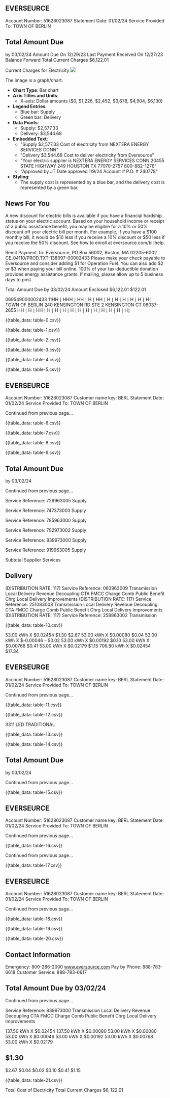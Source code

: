 ## EVERSEURCE

Account Number: 51628023087
Statement Date: $01 / 02 / 24$
Service Provided To:
TOWN OF BERLIN

## Total Amount Due

by 03/02/24
Amount Due On 12/29/23
Last Payment Received On 12/27/23
Balance Forward
Total Current Charges
\$6,122.01

Current Charges for Electricity
![](images/img-0.jpeg)

The image is a graph/chart.

- **Chart Type**: Bar chart
- **Axis Titles and Units**: 
  - X-axis: Dollar amounts ($0, $1,226, $2,452, $3,678, $4,904, $6,130)
- **Legend Entries**: 
  - Blue bar: Supply
  - Green bar: Delivery
- **Data Points**:
  - Supply: $2,577.33
  - Delivery: $3,544.68
- **Embedded Text**:
  - "Supply $2,577.33 Cost of electricity from NEXTERA ENERGY SERVICES CONN"
  - "Delivery $3,544.68 Cost to deliver electricity from Eversource"
  - "Your electric supplier is NEXTERA ENERGY SERVICES CONN 20455 STATE HIGHWAY 249 HOUSTON TX 77070-2757 800-882-1276"
  - "Approved by JT Date approved 1/9/24 Account # P.O. # 240778"
- **Styling**: 
  - The supply cost is represented by a blue bar, and the delivery cost is represented by a green bar.

## News For You

A new discount for electric bills is available if you have a financial hardship status on your electric account. Based on your household income or receipt of a public assistance benefit, you may be eligible for a $10 \%$ or $50 \%$ discount off your electric bill per month. For example, if you have a $\$ 100$ monthly bill, it would be $\$ 10$ less if you receive a $10 \%$ discount or $\$ 50$ less if you receive the $50 \%$ discount. See how to enroll at eversource.com/billhelp.

Remit Payment To: Eversource, PO Box 56002, Boston, MA 02205-6002
CE_04110/PROD.TXT-138097-00002433
Please make your check payable to Eversource and consider adding $\$ 1$ for Operation Fuel.
You can also add $\$ 2$ or $\$ 3$ when paying your bill online. $100 \%$ of your tax-deductible donation provides energy assistance grants. If mailing, please allow up to 5 business days to post.

Total Amount Due
by 03/02/24
Amount Enclosed
\$6,122.01
\$122.01

069549000002433
$11 \mathrm{HH} \mid \mathrm{HH} \mathrm{H} \mid \mathrm{HH} \mid \mathrm{H} \mid \mathrm{H} \mathrm{H} \mid \mathrm{H} \mid \mathrm{H} \mid \mathrm{H} \mid \mathrm{H} \mid \mathrm{H} \mid \mathrm{H} \mid$
TOWN OF BERLIN
240 KENSINGTON RD STE 2
KENSINGTON CT 06037-2655
$\mathrm{HH} \mid \mathrm{H} \mid \mathrm{HH} \mid \mathrm{H} \mid \mathrm{H} \mid \mathrm{H} \mid \mathrm{H} \mid \mathrm{H} \mid \mathrm{H} \mid \mathrm{H} \mid \mathrm{H} \mid \mathrm{H} \mid \mathrm{H} \mid \mathrm{H} \mid$

{{table_data: table-0.csv}}


{{table_data: table-1.csv}}


{{table_data: table-2.csv}}


{{table_data: table-3.csv}}


{{table_data: table-4.csv}}


{{table_data: table-5.csv}}

## EVERSEURCE

Account Number: 51628023087
Customer name key: BERL
Statement Date: 01/02/24
Service Provided To:
TOWN OF BERLIN

Continued from previous page...

{{table_data: table-6.csv}}


{{table_data: table-7.csv}}


{{table_data: table-8.csv}}


{{table_data: table-9.csv}}

## Total Amount Due

by $03 / 02 / 24$

Continued from previous page...

Service Reference: 729963005 Supply

Service Reference: 747373003 Supply

Service Reference: 785963000 Supply

Service Reference: 792973002 Supply

Service Reference: 839973000 Supply

Service Reference: 919963005 Supply

Subtotal Supplier Services

## Delivery

(DISTRIBUTION RATE: 117)
Service Reference: 063963009 Transmission
Local Delivery
Revenue Decoupling
CTA
FMCC Charge
Comb Public Benefit Chrg
Local Delivery Improvements
(DISTRIBUTION RATE: 117)
Service Reference: 251083008 Transmission
Local Delivery
Revenue Decoupling
CTA
FMCC Charge
Comb Public Benefit Chrg
Local Delivery Improvements
(DISTRIBUTION RATE: 117)
Service Reference: 258863002 Transmission

{{table_data: table-10.csv}}

53.00 kWh X \$0.02454 \$1.30
$\$ 2.67$
53.00 kWh X \$0.00080 \$0.04
53.00 kWh X \$-0.00046 - $\$ 0.02$
53.00 kWh X \$0.00192 \$0.10
53.00 kWh X \$0.00768 \$0.41
53.00 kWh X \$0.02179 \$1.15
706.80 kWh X \$0.02454 \$17.34

## EVERSEURGE

Account Number: 51628023087
Customer name key: BERL
Statement Date: 01/02/24
Service Provided To:
TOWN OF BERLIN

Continued from previous page...

{{table_data: table-11.csv}}


{{table_data: table-12.csv}}

3311 LED TRADITIONAL

{{table_data: table-13.csv}}


{{table_data: table-14.csv}}

## Total Amount Due

by $03 / 02 / 24$

Continued from previous page...

{{table_data: table-15.csv}}

## EVERSEURCE

Account Number: 51628023087
Customer name key: BERL
Statement Date: 01/02/24
Service Provided To:
TOWN OF BERLIN

Continued from previous page...

{{table_data: table-16.csv}}

Continued from previous page...

{{table_data: table-17.csv}}

## EVERSEURCE

Account Number: 51628023087
Customer name key: BERL
Statement Date: 01/02/24
Service Provided To:
TOWN OF BERLIN

Continued from previous page...

{{table_data: table-18.csv}}


{{table_data: table-19.csv}}


{{table_data: table-20.csv}}

## Contact Information

Emergency: 800-286-2000
www.eversource.com
Pay by Phone: 888-783-6618
Customer Service: 888-783-6617

## Total Amount Due by 03/02/24

Continued from previous page...

Service Reference: 839973000
Transmission
Local Delivery
Revenue Decoupling
CTA
FMCC Charge
Comb Public Benefit Chrg
Local Delivery Improvements

137.50 kWh X $\$ 0.02454$
137.50 kWh X $\$ 0.00080$
53.00 kWh X $\$ 0.00080$
53.00 kWh X $\$ 0.00046$
53.00 kWh X $\$ 0.00192$
53.00 kWh X $\$ 0.00768$
53.00 kWh X $\$ 0.02179$

## \$1.30

\$2.67
\$0.04
\$0.02
\$0.10
\$0.41
\$1.15

{{table_data: table-21.csv}}

Total Cost of Electricity
Total Current Charges
$\$ 6,122.01$
